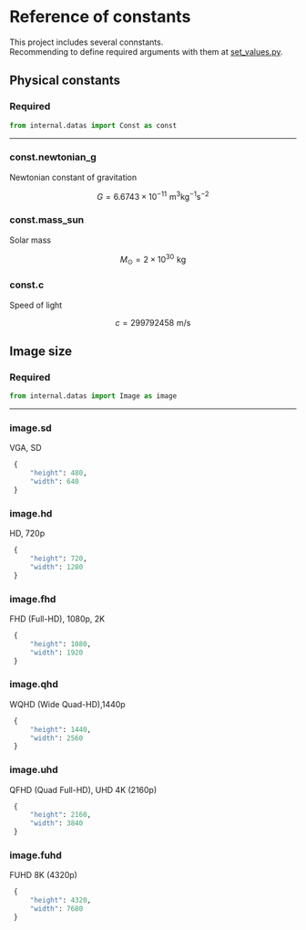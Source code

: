 # Reference of constants
This project includes several connstants.  
Recommending to define required arguments with them at [set_values.py](../set_values.py).  

## Physical constants
### Required
```py
from internal.datas import Const as const
```
---
### const.newtonian_g
 Newtonian constant of gravitation
```math
G =  6.6743 \times 10^{-11} \,\, \mathrm{m^3kg^{-1}s^{-2}}
```
### const.mass_sun 
Solar mass
```math
M_\odot =  2 \times 10^{30} \,\, \mathrm{kg}
```
### const.c
Speed of light
```math
c = 299792458 \,\, \mathrm{m/s}
```

## Image size
### Required
```py
from internal.datas import Image as image
```
---
### image.sd
VGA, SD
```py
 {
     "height": 480,
     "width": 640
 }
```
### image.hd
HD, 720p
```py
 {
     "height": 720,
     "width": 1280
 }
```
### image.fhd
FHD (Full-HD), 1080p, 2K
```py
 {
     "height": 1080,
     "width": 1920
 }
```
### image.qhd
WQHD (Wide Quad-HD),1440p
```py
 {
     "height": 1440,
     "width": 2560
 }
```
### image.uhd
QFHD (Quad Full-HD), UHD 4K (2160p)
```py
 {
     "height": 2160,
     "width": 3840
 }
```
### image.fuhd
FUHD 8K (4320p)
```py
 {
     "height": 4320,
     "width": 7680
 }
```
